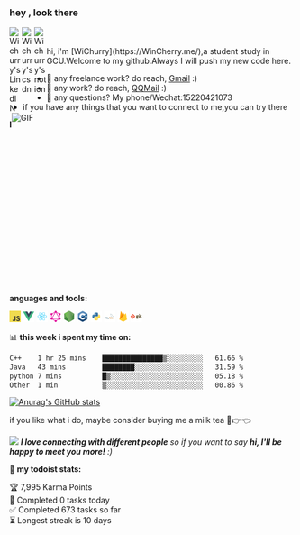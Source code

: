 ### hey , look there
<a href="https://www.linkedin.com/jobs/">
  <img align="left" alt="Wichurry's LinkedIN" width="22px" src="https://raw.githubusercontent.com/peterthehan/peterthehan/master/assets/linkedin.svg" />
</a>

<a href="https://blog.csdn.net/WinterSeven?spm=1000.2115.3001.5343">
  <img align="left" alt="Wichurry's csdn" width="22px" src="https://github.com/WinCherry/WinCherry/blob/master/csdn.jpg" />
</a>
<a href="https://www.notion.so/Seven-s-f6da821b5ace4648b29f3892254029f9">
  <img align="left" alt="Wichurry's notion" width="22px" src="https://github.com/WinCherry/WinCherry/blob/master/notion.png" />
</a>

<br />
<br>
hi, i'm [WiChurry](https://WinCherry.me/),a student study in GCU.Welcome to my github.Always I will push my new code here.

<img align="right" alt="GIF" src="https://github.com/WinCherry/WinCherry/blob/master/code.gif?raw=true" width="500" height="320" />
  
- 💼 any freelance work? do reach, [Gmail](https://mail.google.com/mail/u/0/?ogbl#inbox) :)
- 💼 any work? do reach, [QQMail](https://en.mail.qq.com/cgi-bin/frame_html?sid=y0rq3tMT4P08IXET,2,en_US&r=18285df28e709709a833f1b6f3037ec0&) :)
- 💬 any questions? My phone/Wechat:15220421073
- if you have any things that you want to connect to me,you can try there

**languages and tools:**  

<code><img height="20" src="https://raw.githubusercontent.com/github/explore/80688e429a7d4ef2fca1e82350fe8e3517d3494d/topics/javascript/javascript.png"></code>
<code><img height="20" src="https://raw.githubusercontent.com/github/explore/80688e429a7d4ef2fca1e82350fe8e3517d3494d/topics/vue/vue.png"></code>
<code><img height="20" src="https://raw.githubusercontent.com/github/explore/80688e429a7d4ef2fca1e82350fe8e3517d3494d/topics/react/react.png"></code>
<code><img height="20" src="https://raw.githubusercontent.com/github/explore/5c058a388828bb5fde0bcafd4bc867b5bb3f26f3/topics/graphql/graphql.png"></code>
<code><img height="20" src="https://raw.githubusercontent.com/github/explore/80688e429a7d4ef2fca1e82350fe8e3517d3494d/topics/nodejs/nodejs.png"></code>
<code><img height="20" src="https://raw.githubusercontent.com/github/explore/80688e429a7d4ef2fca1e82350fe8e3517d3494d/topics/cpp/cpp.png"></code>
<code><img height="20" src="https://raw.githubusercontent.com/github/explore/80688e429a7d4ef2fca1e82350fe8e3517d3494d/topics/python/python.png"></code>
<code><img height="20" src="https://raw.githubusercontent.com/github/explore/80688e429a7d4ef2fca1e82350fe8e3517d3494d/topics/mysql/mysql.png"></code>
<code><img height="20" src="https://raw.githubusercontent.com/github/explore/80688e429a7d4ef2fca1e82350fe8e3517d3494d/topics/firebase/firebase.png"></code>
<code><img height="20" src="https://raw.githubusercontent.com/github/explore/80688e429a7d4ef2fca1e82350fe8e3517d3494d/topics/git/git.png"></code>

📊 **this week i spent my time on:**
<!--START_SECTION:waka-->

```text
C++    1 hr 25 mins    ███████████████▒░░░░░░░░░   61.66 %
Java   43 mins         ████████░░░░░░░░░░░░░░░░░   31.59 %
python 7 mins          █▒░░░░░░░░░░░░░░░░░░░░░░░   05.18 %
Other  1 min           ▒░░░░░░░░░░░░░░░░░░░░░░░░   00.86 %

```

[![Anurag's GitHub stats](https://github-readme-stats.vercel.app/api?username=WinCherry&count_private=true&show_icons=true&theme=nord)](https://github.com/anuraghazra/github-readme-stats)

<!--END_SECTION:waka-->

if you like what i do, maybe consider buying me a milk tea 🥺👉👈

<img src="https://media.giphy.com/media/LnQjpWaON8nhr21vNW/giphy.gif" width="60"> <em><b>I love connecting with different people</b> so if you want to say <b>hi, I'll be happy to meet you more!</b> :)</em>



🚧 **my todoist stats:**
<!-- TODO-IST:START -->
🏆  7,995 Karma Points           
🌸  Completed 0 tasks today           
✅  Completed 673 tasks so far           
⏳  Longest streak is 10 days
<!-- TODO-IST:END -->





